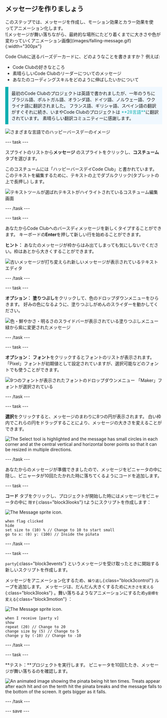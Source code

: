 ## メッセージを作りましょう

<div style="display: flex; flex-wrap: wrap">
<div style="flex-basis: 200px; flex-grow: 1; margin-right: 15px;">
このステップでは、メッセージを作成し、モーション効果とカラー効果を使ってアニメーション化します。 
</div>
<div>
![メッセージが舞い落ちながら、最終的な場所にたどり着くまでに大きさや色が変わっていくアニメーション画像](images/falling-message.gif){:width="300px"}
</div>
</div>

Code Clubに送るバーズデーカードに、どのようなことを書きますか？ 例えば:
+ Code Clubの好きなところ
+ 素晴らしいCode Clubのリーダーについてのメッセージ
+ あなたのコーディングスキルをどのように伸ばしたいかについて

<p style="border-left: solid; border-width:10px; border-color: #0faeb0; background-color: aliceblue; padding: 10px;">
最初のCode Clubのプロジェクトは英語で書かれましたが、一年のうちにブラジル語、ポルトガル語、オランダ語、ドイツ語、ノルウェー語、ウクライナ語に翻訳されました。 フランス語、ギリシャ語、スペイン語の翻訳がすぐそれに続き、いまやCode Clubのプロジェクトは <span style="color: #0faeb0">**28言語**</span>に翻訳されています。 素晴らしい翻訳コミュニティーに感謝します。

![さまざまな言語でのハッピーバースデーのイメージ](images/birthday-languages.png)
</p>

--- task ---

スプライトのリストから**メッセージ** のスプライトをクリックし、**コスチューム** タブを選びます。

このコスチュームには「ハッピーバースデイCode Club」と書かれています。 このテキストを編集するために、テキストの上でダブルクリック(タブレットの上で長押し) します。

![テキストツールが選ばれテキストがハイライトされているコスチューム編集画面](images/text-edit.png)

--- /task ---

--- task ---

あなたからCode Clubへのバースディメッセージを新しくタイプすることができます。 キーボードの**Enter**を押して新しい行を始めることができます。

**ヒント：** あなたのメッセージが枠からはみ出てしまっても気にしないでください。枠はあとから大きくすることができます。

![古いメッセージが打ち変えられ新しいメッセージが表示されているテキストエディタ](images/new-text.png)

--- /task ---

--- task ---

**オプション：** **塗りつぶし**をクリックして、色のドロップダウンメニューをひらきます。 好みの色になるように、塗りつぶしがめんのスライダーを動かしてください。

![色・鮮やかさ・明るさのスライドバーが表示されている塗りつぶしメニュー 緑から紫に変更されたメッセージ](images/font-colour.png)

--- /task ---

--- task ---

**オプション：** **フォント**をクリックするとフォントのリストが表示されます。 「Pixel」フォントが初期値として設定されていますが、選択可能などのフォントでも使うことができます。

![9つのフォントが表示されたフォントのドロップダウンメニュー 「Maker」フォントが選択されている](images/font-type.png)

--- /task ---

--- task ---

**選択**をクリックすると、メッセージのまわりに8つの円が表示されます。 白い枠内でこれらの円をドラッグすることにより、メッセージの大きさを変えることができます。

![The Select tool is highlighted and the message has small circles in each corner and at the central vertical and horizontal borer points so that it can be resized in multiple directions.](images/resize-message.png)

--- /task ---

あなたからのメッセージが準備できましたので、メッセージをピニャータの中に隠し、ピニャータが10回たたかれた時に落ちてくるようにコードを追加します。

--- task ---

**コード** タブをクリックし、プロジェクトが開始した時にはメッセージをピニャータの中に `隠す`{:class="block3looks"} tようにスクリプトを作成します：

![The Message sprite icon.](images/message-sprite.png)

```blocks3
when flag clicked
hide
set size to (10) % // Change to 10 to start small
go to x: (0) y: (100) // Inside the piñata
```

--- /task ---

--- task ---

`party`{:class="block3events"} というメッセージを受け取ったときに開始する新しいスクリプトを作成します。

メッセージをアニメーション化するため、`繰り返し`{:class="block3control"} ループを追加します。 メッセージは、だんだん大きくするために`大きさを変える`{:class="block3looks"} 。舞い落ちるようなアニメーションにするため`y座標を変える`{:class="block3motion"} ：

![The Message sprite icon.](images/message-sprite.png)

```blocks3
when I receive [party v]
show
repeat (20) // Change to 20
change size by (5) // Change to 5
change y by (-10) // Change to -10
```

--- /task ---

--- task ---

**テスト：**プロジェクトを実行します。 ピニャータを10回たたき、メッセージが舞い落ちるのを確認します。

![An animated image showing the pinata being hit ten times. Treats appear after each hit and on the tenth hit the pinata breaks and the message falls to the bottom of the screen. It gets bigger as it falls.](images/falling-message.gif)

--- /task ---

--- save ---
